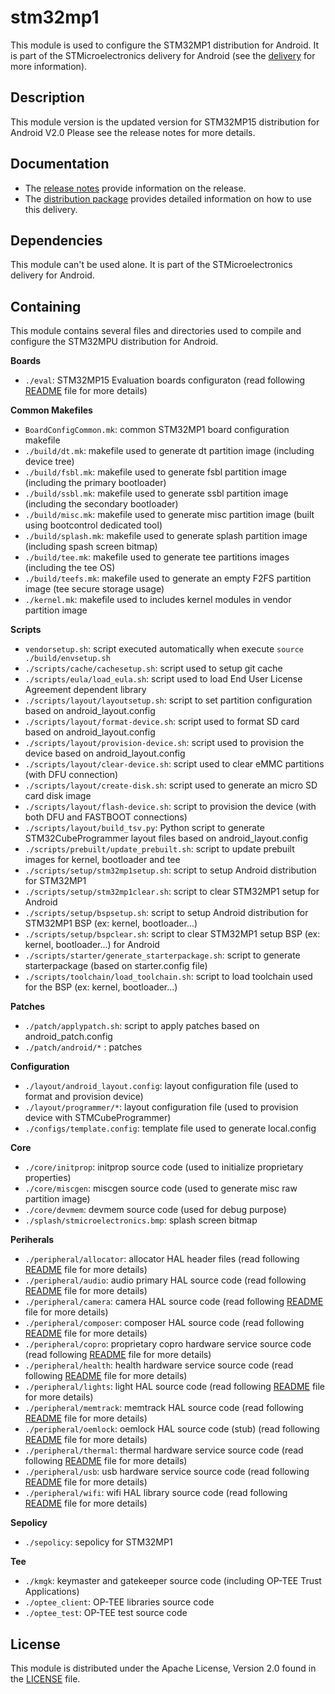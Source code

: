 # stm32mp1 #

This module is used to configure the STM32MP1 distribution for Android.
It is part of the STMicroelectronics delivery for Android (see the [delivery][] for more information).

[delivery]: https://wiki.st.com/stm32mpu/wiki/STM32MP15_distribution_for_Android_release_note_-_v2.0.0

## Description ##

This module version is the updated version for STM32MP15 distribution for Android V2.0
Please see the release notes for more details.

## Documentation ##

* The [release notes][] provide information on the release.
* The [distribution package][] provides detailed information on how to use this delivery.

[release notes]: https://wiki.st.com/stm32mpu/wiki/STM32MP15_distribution_for_Android_release_note_-_v2.0.0
[distribution package]: https://wiki.st.com/stm32mpu/wiki/STM32MP1_Distribution_Package_for_Android

## Dependencies ##

This module can't be used alone. It is part of the STMicroelectronics delivery for Android.

## Containing ##

This module contains several files and directories used to compile and configure the STM32MPU distribution for Android.

**Boards**
* `./eval`: STM32MP15 Evaluation boards configuraton (read following [README](./eval/README.md) file for more details)

**Common Makefiles**
* `BoardConfigCommon.mk`: common STM32MP1 board configuration makefile
* `./build/dt.mk`: makefile used to generate dt partition image (including device tree)
* `./build/fsbl.mk`: makefile used to generate fsbl partition image (including the primary bootloader)
* `./build/ssbl.mk`: makefile used to generate ssbl partition image (including the secondary bootloader)
* `./build/misc.mk`: makefile used to generate misc partition image (built using bootcontrol dedicated tool)
* `./build/splash.mk`: makefile used to generate splash partition image (including spash screen bitmap)
* `./build/tee.mk`: makefile used to generate tee partitions images (including the tee OS)
* `./build/teefs.mk`: makefile used to generate an empty F2FS partition image (tee secure storage usage)
* `./kernel.mk`: makefile used to includes kernel modules in vendor partition image

**Scripts**
* `vendorsetup.sh`: script executed automatically when execute `source ./build/envsetup.sh`
* `./scripts/cache/cachesetup.sh`: script used to setup git cache
* `./scripts/eula/load_eula.sh`: script used to load End User License Agreement dependent library
* `./scripts/layout/layoutsetup.sh`: script to set partition configuration based on android_layout.config
* `./scripts/layout/format-device.sh`: script used to format SD card based on android_layout.config
* `./scripts/layout/provision-device.sh`: script used to provision the device based on android_layout.config
* `./scripts/layout/clear-device.sh`: script used to clear eMMC partitions (with DFU connection)
* `./scripts/layout/create-disk.sh`: script used to generate an micro SD card disk image
* `./scripts/layout/flash-device.sh`: script to provision the device (with both DFU and FASTBOOT connections)
* `./scripts/layout/build_tsv.py`: Python script to generate STM32CubeProgrammer layout files based on android_layout.config
* `./scripts/prebuilt/update_prebuilt.sh`: script to update prebuilt images for kernel, bootloader and tee
* `./scripts/setup/stm32mp1setup.sh`: script to setup Android distribution for STM32MP1
* `./scripts/setup/stm32mp1clear.sh`: script to clear STM32MP1 setup for Android
* `./scripts/setup/bspsetup.sh`: script to setup Android distribution for STM32MP1 BSP (ex: kernel, bootloader...)
* `./scripts/setup/bspclear.sh`: script to clear STM32MP1 setup BSP (ex: kernel, bootloader...) for Android
* `./scripts/starter/generate_starterpackage.sh`: script to generate starterpackage (based on starter.config file)
* `./scripts/toolchain/load_toolchain.sh`: script to load toolchain used for the BSP (ex: kernel, bootloader...)

**Patches**
* `./patch/applypatch.sh`: script to apply patches based on android_patch.config
* `./patch/android/*` : patches

**Configuration**
* `./layout/android_layout.config`: layout configuration file (used to format and provision device)
* `./layout/programmer/*`: layout configuration file (used to provision device with STMCubeProgrammer)
* `./configs/template.config`: template file used to generate local.config

**Core**
* `./core/initprop`: initprop source code (used to initialize proprietary properties)
* `./core/miscgen`: miscgen source code (used to generate misc raw partition image)
* `./core/devmem`: devmem source code (used for debug purpose)
* `./splash/stmicroelectronics.bmp`: splash screen bitmap

**Periherals**
* `./peripheral/allocator`: allocator HAL header files (read following [README](./peripheral/allocator/README.md) file for more details)
* `./peripheral/audio`: audio primary HAL source code (read following [README](./peripheral/audio/README.md) file for more details)
* `./peripheral/camera`: camera HAL source code (read following [README](./peripheral/camera/README.md) file for more details)
* `./peripheral/composer`: composer HAL source code (read following [README](./peripheral/composer/README.md) file for more details)
* `./peripheral/copro`: proprietary copro hardware service source code (read following [README](./peripheral/copro/README.md) file for more details)
* `./peripheral/health`: health hardware service source code (read following [README](./peripheral/health/README.md) file for more details)
* `./peripheral/lights`: light HAL source code (read following [README](./peripheral/lights/README.md) file for more details)
* `./peripheral/memtrack`: memtrack HAL source code (read following [README](./peripheral/memtrack/README.md) file for more details)
* `./peripheral/oemlock`: oemlock HAL source code (stub) (read following [README](./peripheral/oemlock/README.md) file for more details)
* `./peripheral/thermal`: thermal hardware service source code (read following [README](./peripheral/thermal/README.md) file for more details)
* `./peripheral/usb`: usb hardware service source code (read following [README](./peripheral/usb/README.md) file for more details)
* `./peripheral/wifi`: wifi HAL library source code (read following [README](./peripheral/wifi/README.md) file for more details)

**Sepolicy**
* `./sepolicy`: sepolicy for STM32MP1

**Tee**
* `./kmgk`: keymaster and gatekeeper source code (including OP-TEE Trust Applications)
* `./optee_client`: OP-TEE libraries source code
* `./optee_test`: OP-TEE test source code

## License ##

This module is distributed under the Apache License, Version 2.0 found in the [LICENSE](./LICENSE) file.
